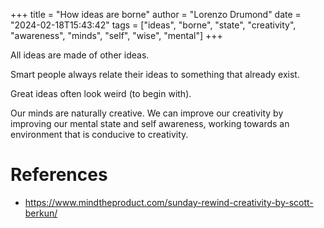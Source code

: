 +++
title = "How ideas are borne"
author = "Lorenzo Drumond"
date = "2024-02-18T15:43:42"
tags = ["ideas",  "borne",  "state",  "creativity",  "awareness",  "minds",  "self",  "wise",  "mental"]
+++


All ideas are made of other ideas.

Smart people always relate their ideas to something that already exist.

Great ideas often look weird (to begin with).

Our minds are naturally creative. We can improve our creativity by improving our mental state and self awareness, working towards an environment that is conducive to creativity.

# References
- https://www.mindtheproduct.com/sunday-rewind-creativity-by-scott-berkun/
